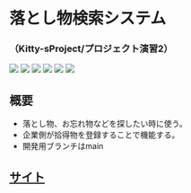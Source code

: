 # 落とし物検索システム
### （Kitty-sProject/プロジェクト演習2）
<img src="https://img.shields.io/badge/PHP-v5.6~-red"> <img src="https://img.shields.io/badge/MySQL-v5.7~-yellow"> <img src="https://img.shields.io/badge/jQuery-v3.5.1-green"> <img src="https://img.shields.io/badge/Bootstrap-v4.3.1-purple"> <img src="https://img.shields.io/badge/PHPMailer-v6.1.8-blue"> <img src="https://img.shields.io/badge/FontAwesome-v4.7.0-red">

## 概要
 - 落とし物、お忘れ物などを探したい時に使う。
 - 企業側が拾得物を登録することで機能する。
 - 開発用ブランチはmain

## <a href="https://find-lost-property.herokuapp.com/index.php">サイト</a>
